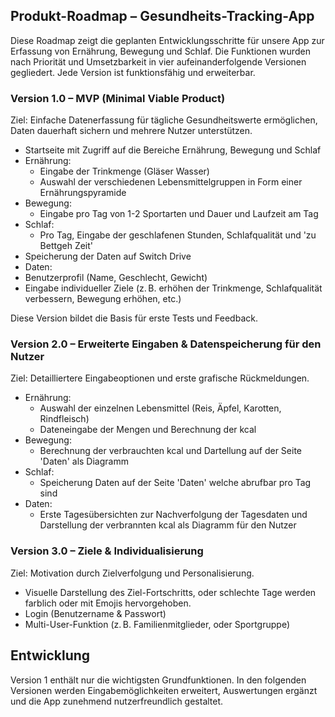 ## Produkt-Roadmap – Gesundheits-Tracking-App ##

Diese Roadmap zeigt die geplanten Entwicklungsschritte für unsere App zur Erfassung von Ernährung, Bewegung und Schlaf. Die Funktionen wurden nach Priorität und Umsetzbarkeit in vier aufeinanderfolgende Versionen gegliedert. Jede Version ist funktionsfähig und erweiterbar.

### Version 1.0 – MVP (Minimal Viable Product) ###

Ziel: Einfache Datenerfassung für tägliche Gesundheitswerte ermöglichen, Daten dauerhaft sichern und mehrere Nutzer unterstützen.

- Startseite mit Zugriff auf die Bereiche Ernährung, Bewegung und Schlaf
- Ernährung:
  - Eingabe der Trinkmenge (Gläser Wasser)
  - Auswahl der verschiedenen Lebensmittelgruppen in Form einer Ernährungspyramide
- Bewegung:
  - Eingabe pro Tag von 1-2 Sportarten und Dauer und Laufzeit am Tag
- Schlaf:
  - Pro Tag, Eingabe der geschlafenen Stunden, Schlafqualität und 'zu Bettgeh Zeit'
- Speicherung der Daten auf Switch Drive
- Daten:
- Benutzerprofil (Name, Geschlecht, Gewicht)
- Eingabe individueller Ziele (z. B. erhöhen der Trinkmenge, Schlafqualität verbessern, Bewegung erhöhen, etc.)

Diese Version bildet die Basis für erste Tests und Feedback.

### Version 2.0 – Erweiterte Eingaben & Datenspeicherung für den Nutzer ###

Ziel: Detailliertere Eingabeoptionen und erste grafische Rückmeldungen.

- Ernährung:
  - Auswahl der einzelnen Lebensmittel (Reis, Äpfel, Karotten, Rindfleisch)
  - Dateneingabe der Mengen und Berechnung der kcal
- Bewegung:
  - Berechnung der verbrauchten kcal und Dartellung auf der Seite 'Daten' als Diagramm
- Schlaf:
  -  Speicherung Daten auf der Seite 'Daten' welche abrufbar pro Tag sind
- Daten:
  - Erste Tagesübersichten zur Nachverfolgung der Tagesdaten und Darstellung der verbrannten kcal als Diagramm für den Nutzer

### Version 3.0 – Ziele & Individualisierung ###

Ziel: Motivation durch Zielverfolgung und Personalisierung.

- Visuelle Darstellung des Ziel-Fortschritts, oder schlechte Tage werden farblich oder mit Emojis hervorgehoben.
- Login (Benutzername & Passwort)
- Multi-User-Funktion (z. B. Familienmitglieder, oder Sportgruppe)

## Entwicklung ##

Version 1 enthält nur die wichtigsten Grundfunktionen. In den folgenden Versionen werden Eingabemöglichkeiten erweitert, Auswertungen ergänzt und die App zunehmend nutzerfreundlich gestaltet.